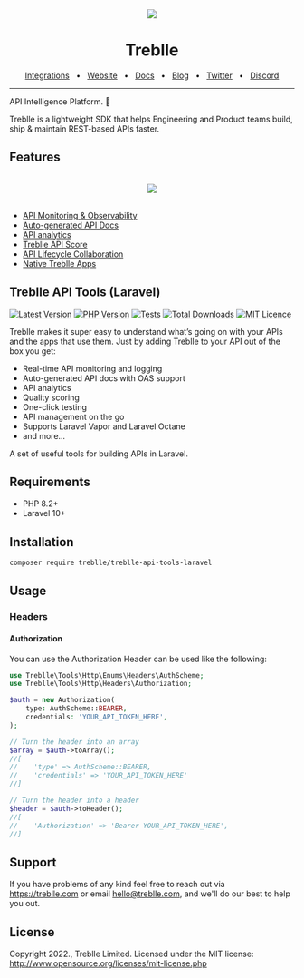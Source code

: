 <div align="center">
  <img src="https://github.com/user-attachments/assets/b268ae9e-7c8a-4ade-95da-b4ac6fce6eea"/>
</div>
<div align="center">

# Treblle

<a href="https://docs.treblle.com/en/integrations" target="_blank">Integrations</a>
<span>&nbsp;&nbsp;•&nbsp;&nbsp;</span>
<a href="http://treblle.com/" target="_blank">Website</a>
<span>&nbsp;&nbsp;•&nbsp;&nbsp;</span>
<a href="https://docs.treblle.com" target="_blank">Docs</a>
<span>&nbsp;&nbsp;•&nbsp;&nbsp;</span>
<a href="https://blog.treblle.com" target="_blank">Blog</a>
<span>&nbsp;&nbsp;•&nbsp;&nbsp;</span>
<a href="https://twitter.com/treblleapi" target="_blank">Twitter</a>
<span>&nbsp;&nbsp;•&nbsp;&nbsp;</span>
<a href="https://treblle.com/chat" target="_blank">Discord</a>
<br />

  <hr />
</div>

API Intelligence Platform. 🚀

Treblle is a lightweight SDK that helps Engineering and Product teams build, ship & maintain REST-based APIs faster.

## Features

<div align="center">
  <br />
  <img src="https://github.com/user-attachments/assets/02afd9f5-ab47-48ff-929a-0f3fcddcca34"/>
  <br />
  <br />
</div>

- [API Monitoring & Observability](https://www.treblle.com/features/api-monitoring-observability)
- [Auto-generated API Docs](https://www.treblle.com/features/auto-generated-api-docs)
- [API analytics](https://www.treblle.com/features/api-analytics)
- [Treblle API Score](https://www.treblle.com/features/api-quality-score)
- [API Lifecycle Collaboration](https://www.treblle.com/features/api-lifecycle)
- [Native Treblle Apps](https://www.treblle.com/features/native-apps)



## Treblle API Tools (Laravel)

[![Latest Version](https://img.shields.io/packagist/v/treblle/treblle-api-tools-laravel)](https://packagist.org/packages/treblle/treblle-api-tools-laravel)
[![PHP Version](https://img.shields.io/packagist/php-v/treblle/treblle-api-tools-laravel.svg?style=flat-square)](https://php.net)
[![Tests](https://github.com/treblle/treblle-api-tools-laravel/actions/workflows/tests.yml/badge.svg)](https://github.com/treblle/treblle-api-tools-laravel/actions/workflows/tests.yml)
[![Total Downloads](https://img.shields.io/packagist/dt/treblle/treblle-api-tools-laravel)](https://packagist.org/packages/treblle/treblle-api-tools-laravel)
[![MIT Licence](https://img.shields.io/packagist/l/treblle/treblle-api-tools-laravel)](LICENSE)

Treblle makes it super easy to understand what’s going on with your APIs and the apps that use them. Just by adding
Treblle to your API out of the box you get:

* Real-time API monitoring and logging
* Auto-generated API docs with OAS support
* API analytics
* Quality scoring
* One-click testing
* API management on the go
* Supports Laravel Vapor and Laravel Octane
* and more...


A set of useful tools for building APIs in Laravel.

## Requirements

* PHP 8.2+
* Laravel 10+

## Installation

```bash
composer require treblle/treblle-api-tools-laravel
```

## Usage

### Headers

#### Authorization

You can use the Authorization Header can be used like the following:

```php
use Treblle\Tools\Http\Enums\Headers\AuthScheme;
use Treblle\Tools\Http\Headers\Authorization;

$auth = new Authorization(
    type: AuthScheme::BEARER,
    credentials: 'YOUR_API_TOKEN_HERE',
);

// Turn the header into an array
$array = $auth->toArray();
//[
//    'type' => AuthScheme::BEARER,
//    'credentials' => 'YOUR_API_TOKEN_HERE'
//]

// Turn the header into a header
$header = $auth->toHeader();
//[
//    'Authorization' => 'Bearer YOUR_API_TOKEN_HERE',
//]
```

## Support

If you have problems of any kind feel free to reach out via <https://treblle.com> or email hello@treblle.com, and we'll
do our best to help you out.

## License

Copyright 2022., Treblle Limited. Licensed under the MIT license:
http://www.opensource.org/licenses/mit-license.php
